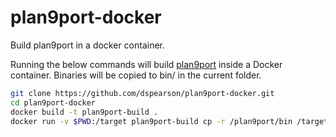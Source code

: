 # plan9port-docker
Build plan9port in a docker container.

Running the below commands will build [plan9port](https://github.com/9fans/plan9port.git) inside a Docker container.
Binaries will be copied to bin/ in the current folder.

```bash
git clone https://github.com/dspearson/plan9port-docker.git
cd plan9port-docker
docker build -t plan9port-build .
docker run -v $PWD:/target plan9port-build cp -r /plan9port/bin /target
```

